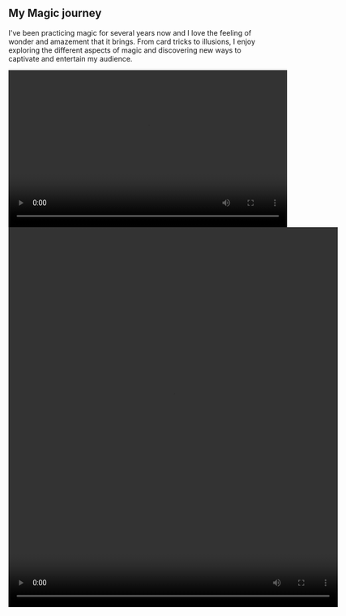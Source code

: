 ## My Magic journey

I've been practicing magic for several years now and I love the feeling of wonder and amazement that it brings. From card tricks to illusions, I enjoy exploring the different aspects of magic and discovering new ways to captivate and entertain my audience. 

<video width="550" height="310" controls>
  <source src="/images/magic3.MP4" type="video/mp4">
  
</video>


<video width="650" height="750" controls>
  <source src="/images/magic4.MP4" type="video/mp4">
  
</video>
